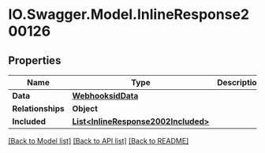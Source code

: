 # IO.Swagger.Model.InlineResponse200126
## Properties

Name | Type | Description | Notes
------------ | ------------- | ------------- | -------------
**Data** | [**WebhooksidData**](WebhooksidData.md) |  | [optional] 
**Relationships** | **Object** |  | [optional] 
**Included** | [**List&lt;InlineResponse2002Included&gt;**](InlineResponse2002Included.md) |  | [optional] 

[[Back to Model list]](../README.md#documentation-for-models) [[Back to API list]](../README.md#documentation-for-api-endpoints) [[Back to README]](../README.md)

